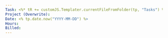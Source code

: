 ```yaml
---
Task: <%* tR += customJS.Templater.currentFileFromFolder(tp, "Tasks") %>
Project (Overwrite): 
Date: <% tp.date.now("YYYY-MM-DD") %>
Hours: 
Billed:
---
```

